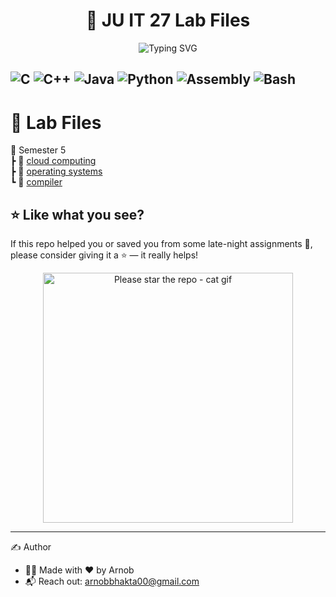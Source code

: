 <h1 align="center">
  🚀 JU IT 27 Lab Files
</h1>

<p align="center">
  <img src="https://readme-typing-svg.demolab.com?font=Fira+Code&duration=3000&pause=1000&color=4ADE80&center=true&vCenter=true&multiline=true&width=600&lines=All+Lab+Assignments+In+One+Place!%F0%9F%9A%80" alt="Typing SVG" />
</p>

![C](https://img.shields.io/badge/C-00599C?style=for-the-badge&logo=c&logoColor=white)
![C++](https://img.shields.io/badge/C++-00599C?style=for-the-badge&logo=c%2B%2B&logoColor=white)
![Java](https://img.shields.io/badge/Java-007396?style=for-the-badge&logo=java&logoColor=white)
![Python](https://img.shields.io/badge/Python-3776AB?style=for-the-badge&logo=python&logoColor=white)
![Assembly](https://img.shields.io/badge/Assembly-6E4C13?style=for-the-badge&logo=gnuemacs&logoColor=white)
![Bash](https://img.shields.io/badge/Bash-121011?style=for-the-badge&logo=gnu-bash&logoColor=white)
---

# 📁 Lab Files

📂 Semester 5 <br>
┣ 📜 [cloud computing](./semester-5/cloud/readme.md)<br>
┣ 📜 [operating systems](./semester-5/os/readme.md)<br>
┗ 📜 [compiler](./semester-5/compiler/readme.md)<br>



## ⭐ Like what you see?

If this repo helped you or saved you from some late-night assignments 🥲, please consider giving it a ⭐ — it really helps!

<p align="center">
  <img src="https://media0.giphy.com/media/v1.Y2lkPTc5MGI3NjExODNpdXRha3ppemd5aGZ4cm1kMTJobW5hazdvMXA5cXM1OXE5cXRkOSZlcD12MV9pbnRlcm5hbF9naWZfYnlfaWQmY3Q9Zw/CT5Ye7uVJLFtu/giphy.gif" width="400" alt="Please star the repo - cat gif" />
</p>

---
✍️ Author
- 👨‍💻 Made with ❤️ by Arnob
- 📬 Reach out: arnobbhakta00@gmail.com
